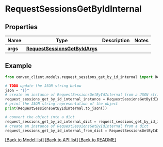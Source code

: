 # RequestSessionsGetByIdInternal


## Properties

Name | Type | Description | Notes
------------ | ------------- | ------------- | -------------
**args** | [**RequestSessionsGetByIdArgs**](RequestSessionsGetByIdArgs.md) |  | 

## Example

```python
from convex_client.models.request_sessions_get_by_id_internal import RequestSessionsGetByIdInternal

# TODO update the JSON string below
json = "{}"
# create an instance of RequestSessionsGetByIdInternal from a JSON string
request_sessions_get_by_id_internal_instance = RequestSessionsGetByIdInternal.from_json(json)
# print the JSON string representation of the object
print(RequestSessionsGetByIdInternal.to_json())

# convert the object into a dict
request_sessions_get_by_id_internal_dict = request_sessions_get_by_id_internal_instance.to_dict()
# create an instance of RequestSessionsGetByIdInternal from a dict
request_sessions_get_by_id_internal_from_dict = RequestSessionsGetByIdInternal.from_dict(request_sessions_get_by_id_internal_dict)
```
[[Back to Model list]](../README.md#documentation-for-models) [[Back to API list]](../README.md#documentation-for-api-endpoints) [[Back to README]](../README.md)


